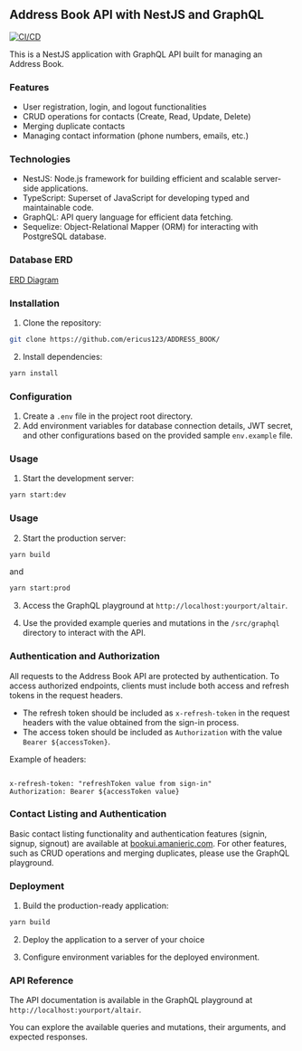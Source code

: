 ## Address Book API with NestJS and GraphQL

[![CI/CD](https://github.com/ericus123/ADDRESS_BOOK/actions/workflows/main.yml/badge.svg)](https://github.com/ericus123/ADDRESS_BOOK/actions/workflows/main.yml)

This is a NestJS application with GraphQL API built for managing an Address Book.

### Features

- User registration, login, and logout functionalities
- CRUD operations for contacts (Create, Read, Update, Delete)
- Merging duplicate contacts
- Managing contact information (phone numbers, emails, etc.)

### Technologies

- NestJS: Node.js framework for building efficient and scalable server-side applications.
- TypeScript: Superset of JavaScript for developing typed and maintainable code.
- GraphQL: API query language for efficient data fetching.
- Sequelize: Object-Relational Mapper (ORM) for interacting with PostgreSQL database.


### Database ERD

[ERD Diagram](/src/ERD.png)

### Installation

1. Clone the repository:

```bash
git clone https://github.com/ericus123/ADDRESS_BOOK/
```

2. Install dependencies:

```bash
yarn install
```

### Configuration

1. Create a `.env` file in the project root directory.
2. Add environment variables for database connection details, JWT secret, and other configurations based on the provided sample `env.example` file.

### Usage

1. Start the development server:

```bash
yarn start:dev
```
### Usage

2. Start the production server:
```bash
yarn build
```
and

```bash
yarn start:prod
```

3. Access the GraphQL playground at `http://localhost:yourport/altair`.

4. Use the provided example queries and mutations in the `/src/graphql` directory to interact with the API.

### Authentication and Authorization

All requests to the Address Book API are protected by authentication. To access authorized endpoints, clients must include both access and refresh tokens in the request headers.

- The refresh token should be included as `x-refresh-token` in the request headers with the value obtained from the sign-in process.
- The access token should be included as `Authorization` with the value `Bearer ${accessToken}`.

Example of headers:

```plaintext

x-refresh-token: "refreshToken value from sign-in"
Authorization: Bearer ${accessToken value} 

```

### Contact Listing and Authentication

Basic contact listing functionality and authentication features (signin, signup, signout) are available at [bookui.amanieric.com](http://bookui.amanieric.com). For other features, such as CRUD operations and merging duplicates, please use the GraphQL playground.


### Deployment

1. Build the production-ready application:

```bash
yarn build
```

2. Deploy the application to a server of your choice

3. Configure environment variables for the deployed environment.

### API Reference

The API documentation is available in the GraphQL playground at `http://localhost:yourport/altair`. 

You can explore the available queries and mutations, their arguments, and expected responses.